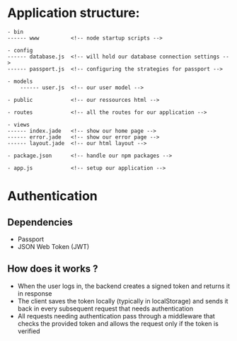 # Application structure:
    - bin
    ------ www          <!-- node startup scripts -->    
    
    - config
    ------ database.js  <!-- will hold our database connection settings -->
    ------ passport.js  <!-- configuring the strategies for passport -->
    
    - models
        ------ user.js  <!-- our user model -->
    
    - public            <!-- our ressources html -->
    
    - routes            <!-- all the routes for our application -->
    
    - views
    ------ index.jade   <!-- show our home page -->
    ------ error.jade   <!-- show our error page -->
    ------ layout.jade  <!-- our html layout -->
    
    - package.json      <!-- handle our npm packages -->
    
    - app.js            <!-- setup our application -->

# Authentication
## Dependencies
- Passport
- JSON Web Token (JWT)
## How does it works ?
- When the user logs in, the backend creates a signed token and returns it in response
- The client saves the token locally (typically in localStorage) and sends it back in every subsequent request that needs authentication
- All requests needing authentication pass through a middleware that checks the provided token and allows the request only if the token is verified
